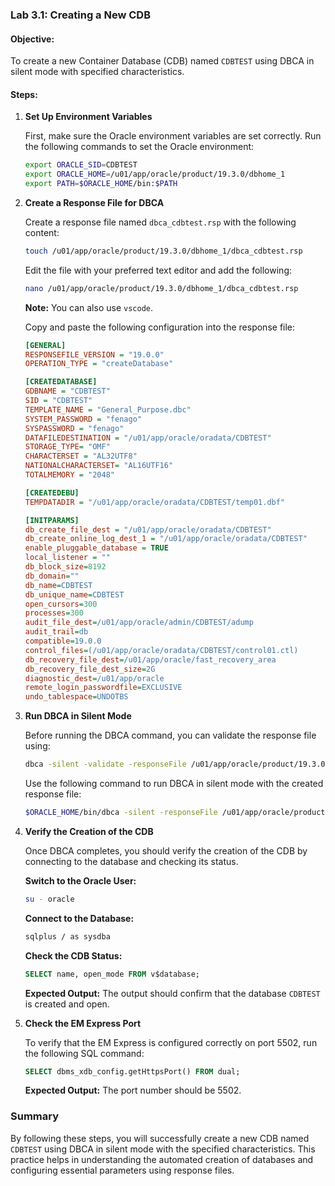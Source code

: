 ### Lab 3.1: Creating a New CDB

#### Objective:
To create a new Container Database (CDB) named `CDBTEST` using DBCA in silent mode with specified characteristics.

#### Steps:

1. **Set Up Environment Variables**

   First, make sure the Oracle environment variables are set correctly. Run the following commands to set the Oracle environment:
   ```sh
   export ORACLE_SID=CDBTEST
   export ORACLE_HOME=/u01/app/oracle/product/19.3.0/dbhome_1
   export PATH=$ORACLE_HOME/bin:$PATH
   ```

2. **Create a Response File for DBCA**

   Create a response file named `dbca_cdbtest.rsp` with the following content:
   ```sh
   touch /u01/app/oracle/product/19.3.0/dbhome_1/dbca_cdbtest.rsp
   ```

   Edit the file with your preferred text editor and add the following:
   ```sh
   nano /u01/app/oracle/product/19.3.0/dbhome_1/dbca_cdbtest.rsp
   ```

   **Note:** You can also use `vscode`.

   Copy and paste the following configuration into the response file:
   ```ini
   [GENERAL]
   RESPONSEFILE_VERSION = "19.0.0"
   OPERATION_TYPE = "createDatabase"

   [CREATEDATABASE]
   GDBNAME = "CDBTEST"
   SID = "CDBTEST"
   TEMPLATE_NAME = "General_Purpose.dbc"
   SYSTEM_PASSWORD = "fenago"
   SYSPASSWORD = "fenago"
   DATAFILEDESTINATION = "/u01/app/oracle/oradata/CDBTEST"
   STORAGE_TYPE= "OMF"
   CHARACTERSET = "AL32UTF8"
   NATIONALCHARACTERSET= "AL16UTF16"
   TOTALMEMORY = "2048"

   [CREATEDEBU]
   TEMPDATADIR = "/u01/app/oracle/oradata/CDBTEST/temp01.dbf"

   [INITPARAMS]
   db_create_file_dest = "/u01/app/oracle/oradata/CDBTEST"
   db_create_online_log_dest_1 = "/u01/app/oracle/oradata/CDBTEST"
   enable_pluggable_database = TRUE
   local_listener = ""
   db_block_size=8192
   db_domain=""
   db_name=CDBTEST
   db_unique_name=CDBTEST
   open_cursors=300
   processes=300
   audit_file_dest=/u01/app/oracle/admin/CDBTEST/adump
   audit_trail=db
   compatible=19.0.0
   control_files=(/u01/app/oracle/oradata/CDBTEST/control01.ctl)
   db_recovery_file_dest=/u01/app/oracle/fast_recovery_area
   db_recovery_file_dest_size=2G
   diagnostic_dest=/u01/app/oracle
   remote_login_passwordfile=EXCLUSIVE
   undo_tablespace=UNDOTBS
   ```

3. **Run DBCA in Silent Mode**

   Before running the DBCA command, you can validate the response file using:
   ```sh
   dbca -silent -validate -responseFile /u01/app/oracle/product/19.3.0/dbhome_1/dbca_cdbtest.rsp
   ```
   
   Use the following command to run DBCA in silent mode with the created response file:
   ```sh
   $ORACLE_HOME/bin/dbca -silent -responseFile /u01/app/oracle/product/19.3.0/dbhome_1/dbca_cdbtest.rsp
   ```

4. **Verify the Creation of the CDB**

   Once DBCA completes, you should verify the creation of the CDB by connecting to the database and checking its status.

   **Switch to the Oracle User:**
   ```sh
   su - oracle
   ```

   **Connect to the Database:**
   ```sh
   sqlplus / as sysdba
   ```

   **Check the CDB Status:**
   ```sql
   SELECT name, open_mode FROM v$database;
   ```

   **Expected Output:**
   The output should confirm that the database `CDBTEST` is created and open.

5. **Check the EM Express Port**

   To verify that the EM Express is configured correctly on port 5502, run the following SQL command:
   ```sql
   SELECT dbms_xdb_config.getHttpsPort() FROM dual;
   ```

   **Expected Output:**
   The port number should be 5502.

### Summary
By following these steps, you will successfully create a new CDB named `CDBTEST` using DBCA in silent mode with the specified characteristics. This practice helps in understanding the automated creation of databases and configuring essential parameters using response files.
